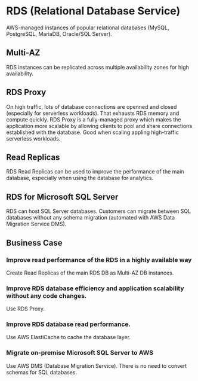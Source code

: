 # RDS (Relational Database Service)
AWS-managed instances of popular relational databases (MySQL, PostgreSQL, MariaDB, Oracle/SQL Server).

## Multi-AZ
RDS instances can be replicated across multiple availability zones for high availability.

## RDS Proxy
On high traffic, lots of database connections are openned and closed (especially for serverless workloads). That exhausts RDS memory and compute quickly. RDS Proxy is a fully-managed proxy which makes the application more scalable by allowing clients to pool and share connections established with the database. Good when scaling appling high-traffic serverless workloads.

## Read Replicas
RDS Read Replicas can be used to improve the performance of the main database, especially when using the database for analytics.

## RDS for Microsoft SQL Server
RDS can host SQL Server databases. Customers can migrate between SQL databases without any schema migration (automated with AWS Data Migration Service DMS).

## Business Case

### Improve read performance of the RDS in a highly available way
Create Read Replicas of the main RDS DB as Multi-AZ DB instances.

### Improve RDS database efficiency and application scalability without any code changes.
Use RDS Proxy. 

### Improve RDS database read performance.
Use AWS ElastiCache to cache the database layer.

### Migrate on-premise Microsoft SQL Server to AWS
Use AWS DMS (Database Migration Service). There is no need to convert schemas for SQL databases.